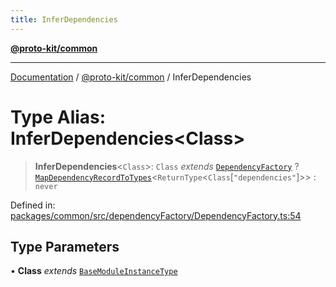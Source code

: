 ```yaml
---
title: InferDependencies
---
```


[**@proto-kit/common**](../README.md)

***

[Documentation](../../../README.md) / [@proto-kit/common](../README.md) / InferDependencies

# Type Alias: InferDependencies\<Class\>

> **InferDependencies**\<`Class`\>: `Class` *extends* [`DependencyFactory`](../interfaces/DependencyFactory.md) ? [`MapDependencyRecordToTypes`](MapDependencyRecordToTypes.md)\<`ReturnType`\<`Class`\[`"dependencies"`\]\>\> : `never`

Defined in: [packages/common/src/dependencyFactory/DependencyFactory.ts:54](https://github.com/proto-kit/framework/blob/28efa802e3737fc3b77339148b307ef7246f3ef1/packages/common/src/dependencyFactory/DependencyFactory.ts#L54)

## Type Parameters

• **Class** *extends* [`BaseModuleInstanceType`](../interfaces/BaseModuleInstanceType.md)
